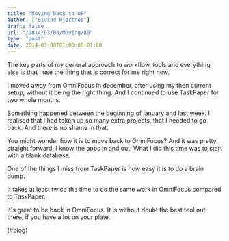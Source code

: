 ```yaml
---
title: "Moving back to OF"
author: ["Eivind Hjertnes"]
draft: false
url: "/2014/03/08/Moving/80"
type: "post"
date: 2014-03-08T01:00:00+01:00
---
```


The key parts of my general approach to workflow, tools and everything
else is that I use the thing that is correct for me right now.

I moved away from OmniFocus in december, after using my then current
setup, without it being the right thing. And I continued to use
TaskPaper for two whole months.

Something happened between the beginning of january and last week. I
realised that I had token up so many extra projects, that I needed to go
back. And there is no shame in that.

You might wonder how it is to move back to OmniFocus? And it was pretty
straight forward. I know the apps in and out. What I did this time was
to start with a blank database.

One of the things I miss from TaskPaper is how easy it is to do a brain
dump.

It takes at least twice the time to do the same work in OmniFocus
compared to TaskPaper.

It's great to be back in OmniFocus. It is without doubt the best tool
out there, if you have a lot on your plate.

(#blog)
